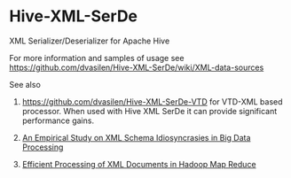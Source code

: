 Hive-XML-SerDe
==============

XML Serializer/Deserializer for Apache Hive

For more information and samples of usage see https://github.com/dvasilen/Hive-XML-SerDe/wiki/XML-data-sources

See also 

1. https://github.com/dvasilen/Hive-XML-SerDe-VTD for VTD-XML based processor. When used with Hive XML SerDe it can provide significant performance  gains.

2. [An Empirical Study on XML Schema Idiosyncrasies in Big Data Processing](http://www.enggjournals.com/ijcse/doc/IJCSE15-07-10-004.pdf)

3. [Efficient Processing of XML Documents in Hadoop Map Reduce](http://www.enggjournals.com/ijcse/doc/IJCSE14-06-09-012.pdf)
